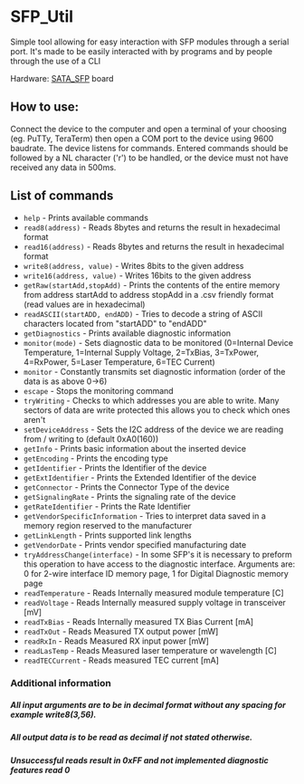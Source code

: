 
# SFP_Util
Simple tool allowing for easy interaction with SFP modules through a serial port. It's made to be easily interacted with by programs and by people through the use of a CLI

Hardware: [SATA_SFP](https://github.com/sinara-hw/SATA_SFP) board

## How to use:

Connect the device to the computer and open a terminal of your choosing (eg. PuTTy, TeraTerm) then open a COM port to the device using 9600 baudrate. The device listens for commands.  Entered commands should be followed by a NL character ('r') to be handled, or the device must not have received any data in 500ms.

## List of commands
- `help` - Prints available commands
- `read8(address)`  - Reads 8bytes and returns the result in hexadecimal format
- `read16(address)` - Reads 8bytes and returns the result in hexadecimal format
- `write8(address, value)`  - Writes 8bits to the given address
- `write16(address, value)` - Writes 16bits to the given address
- `getRaw(startAdd,stopAdd)` - Prints the contents of the entire memory from address startAdd to address stopAdd in a .csv friendly format (read values are in hexadecimal)
- `readASCII(startADD, endADD)` - Tries to decode a string of ASCII characters located from "startADD" to "endADD"
- `getDiagnostics` - Prints available diagnostic information
- `monitor(mode)` - Sets diagnostic data to be monitored (0=Internal Device Temperature, 1=Internal Supply Voltage, 2=TxBias, 3=TxPower, 4=RxPower, 5=Laser Temperature, 6=TEC Current)
- `monitor` - Constantly transmits set diagnostic information (order of the data is as above 0->6)
- `escape` - Stops the monitoring command
- `tryWriting` - Checks to which addresses you are able to write. Many sectors of data are write protected this allows you to check which ones aren't
- `setDeviceAddress` - Sets the I2C address of the device we are reading from / writing to (default 0xA0(160))
- `getInfo` - Prints basic information about the inserted device
- `getEncoding` - Prints the encoding type
- `getIdentifier` - Prints the Identifier of the device
- `getExtIdentifier` - Prints the Extended Identifier of the device
- `getConnector` - Prints the Connector Type of the device
- `getSignalingRate` - Prints the signaling rate of the device
- `getRateIdentifier` - Prints the Rate Identifier
- `getVendorSpecificInformation` - Tries to interpret data saved in a memory region reserved to the manufacturer
- `getLinkLength` - Prints supported link lengths
- `getVendorDate` - Prints vendor specified manufacturing date
- `tryAddressChange(interface)` - In some SFP's it is necessary to preform this operation to have access to the diagnostic interface. Arguments are: 0 for 2-wire interface ID memory page, 1 for Digital Diagnostic memory page
- `readTemperature` - Reads Internally measured module temperature [C]
- `readVoltage` - Reads Internally measured supply voltage in transceiver [mV]
- `readTxBias` - Reads Internally measured TX Bias Current [mA]
- `readTxOut` - Reads Measured TX output power [mW]
- `readRxIn` - Reads Measured RX input power [mW]
- `readLasTemp` - Reads Measured laser temperature or wavelength [C]
- `readTECCurrent` - Reads measured TEC current [mA]



### Additional information
##### All input arguments are to be in decimal format without any spacing for example write8(3,56).
##### All output data is to be read as decimal if not stated otherwise.
##### Unsuccessful reads result in 0xFF and not implemented diagnostic features read 0

